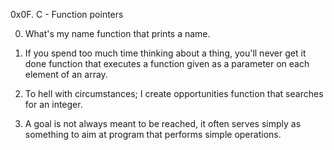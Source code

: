 0x0F. C - Function pointers

0. What's my name
function that prints a name.

1. If you spend too much time thinking about a thing, you'll never get it done
function that executes a function given as a parameter on each element of an array.

2. To hell with circumstances; I create opportunities
 function that searches for an integer.

3. A goal is not always meant to be reached, it often serves simply as something to aim at
program that performs simple operations.
